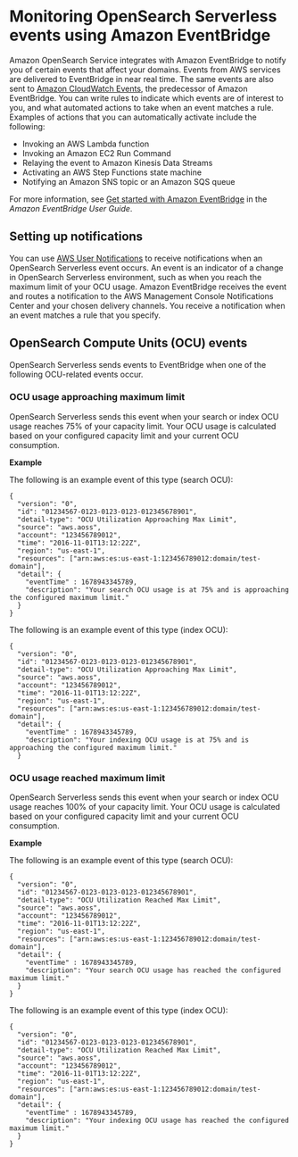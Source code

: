 # Monitoring OpenSearch Serverless events using Amazon EventBridge<a name="serverless-monitoring-events"></a>

Amazon OpenSearch Service integrates with Amazon EventBridge to notify you of certain events that affect your domains\. Events from AWS services are delivered to EventBridge in near real time\. The same events are also sent to [Amazon CloudWatch Events](https://docs.aws.amazon.com/AmazonCloudWatch/latest/monitoring/WhatIsCloudWatchEvents.html), the predecessor of Amazon EventBridge\. You can write rules to indicate which events are of interest to you, and what automated actions to take when an event matches a rule\. Examples of actions that you can automatically activate include the following:
+ Invoking an AWS Lambda function
+ Invoking an Amazon EC2 Run Command
+ Relaying the event to Amazon Kinesis Data Streams
+ Activating an AWS Step Functions state machine
+ Notifying an Amazon SNS topic or an Amazon SQS queue

For more information, see [Get started with Amazon EventBridge](https://docs.aws.amazon.com/eventbridge/latest/userguide/eb-get-started.html) in the *Amazon EventBridge User Guide*\.

## Setting up notifications<a name="monitoring-events-notifications"></a>

You can use [AWS User Notifications](https://docs.aws.amazon.com/notifications/latest/userguide/what-is-service.html) to receive notifications when an OpenSearch Serverless event occurs\. An event is an indicator of a change in OpenSearch Serverless environment, such as when you reach the maximum limit of your OCU usage\. Amazon EventBridge receives the event and routes a notification to the AWS Management Console Notifications Center and your chosen delivery channels\. You receive a notification when an event matches a rule that you specify\.

## OpenSearch Compute Units \(OCU\) events<a name="monitoring-events-ocu"></a>

OpenSearch Serverless sends events to EventBridge when one of the following OCU\-related events occur\. 

### OCU usage approaching maximum limit<a name="monitoring-events-ocu-approaching-max"></a>

OpenSearch Serverless sends this event when your search or index OCU usage reaches 75% of your capacity limit\. Your OCU usage is calculated based on your configured capacity limit and your current OCU consumption\.

**Example**

The following is an example event of this type \(search OCU\):

```
{
  "version": "0",
  "id": "01234567-0123-0123-0123-012345678901",
  "detail-type": "OCU Utilization Approaching Max Limit",
  "source": "aws.aoss",
  "account": "123456789012",
  "time": "2016-11-01T13:12:22Z",
  "region": "us-east-1",
  "resources": ["arn:aws:es:us-east-1:123456789012:domain/test-domain"],
  "detail": {
    "eventTime" : 1678943345789,
    "description": "Your search OCU usage is at 75% and is approaching the configured maximum limit."
  }
}
```

The following is an example event of this type \(index OCU\):

```
{
  "version": "0",
  "id": "01234567-0123-0123-0123-012345678901",
  "detail-type": "OCU Utilization Approaching Max Limit",
  "source": "aws.aoss",
  "account": "123456789012",
  "time": "2016-11-01T13:12:22Z",
  "region": "us-east-1",
  "resources": ["arn:aws:es:us-east-1:123456789012:domain/test-domain"],
  "detail": {
    "eventTime" : 1678943345789,
    "description": "Your indexing OCU usage is at 75% and is approaching the configured maximum limit."
  }
```

### OCU usage reached maximum limit<a name="monitoring-events-ocu-approaching-max"></a>

OpenSearch Serverless sends this event when your search or index OCU usage reaches 100% of your capacity limit\. Your OCU usage is calculated based on your configured capacity limit and your current OCU consumption\.

**Example**

The following is an example event of this type \(search OCU\):

```
{
  "version": "0",
  "id": "01234567-0123-0123-0123-012345678901",
  "detail-type": "OCU Utilization Reached Max Limit",
  "source": "aws.aoss",
  "account": "123456789012",
  "time": "2016-11-01T13:12:22Z",
  "region": "us-east-1",
  "resources": ["arn:aws:es:us-east-1:123456789012:domain/test-domain"],
  "detail": {
    "eventTime" : 1678943345789,
    "description": "Your search OCU usage has reached the configured maximum limit."
  }
}
```

The following is an example event of this type \(index OCU\):

```
{
  "version": "0",
  "id": "01234567-0123-0123-0123-012345678901",
  "detail-type": "OCU Utilization Reached Max Limit",
  "source": "aws.aoss",
  "account": "123456789012",
  "time": "2016-11-01T13:12:22Z",
  "region": "us-east-1",
  "resources": ["arn:aws:es:us-east-1:123456789012:domain/test-domain"],
  "detail": {
    "eventTime" : 1678943345789,
    "description": "Your indexing OCU usage has reached the configured maximum limit."
  }
}
```